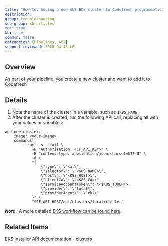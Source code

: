 ```yaml
---
title: "How-to: Adding a new AWS EKS cluster to Codefresh programmatically"
description: 
group: troubleshooting
sub-group: kb-articles
toc: true
kb: true
common: false
categories: [Pipelines, API]
support-reviewed: 2023-04-18 LG
---
```


## Overview

As part of your pipeline, you create a new cluster and want to add it to
Codefresh

## Details

  1. Note the name of the cluster in a variable, such as `$K8S_NAME`.
  2. After the cluster is created, run the following API call, replacing all with your values or variables:

    
    
    add_new_cluster:
        image: <your-image>
        commands:
            - curl -s --fail \
                -H "Authorization: <CF_API_KEY>" \
                -H "content-type: application/json;charset=UTF-8" \
                -d \
                "{
                    \"type\": \"sat\",
                    \"selector\": \"<K8S_NAME>\",
                    \"host\": \"<K8S_HOST>\",
                    \"clientCa\": \"<K8S_CA>\",
                    \"serviceAccountToken\": \<$K8S_TOKEN\>,
                    \"provider\": \"local\",
                    \"providerAgent\": \"eks\"
                }" \
                "$CF_API_HOST/api/clusters/local/cluster"
    

_**Note** :_ A more detailed [EKS workflow can be found
here](https://github.com/codefresh-io/eks-installer).

## Related Items

[EKS Installer](https://github.com/codefresh-io/eks-installer) [API
documentation - clusters](https://g.codefresh.io/api/#tag/Clusters)


